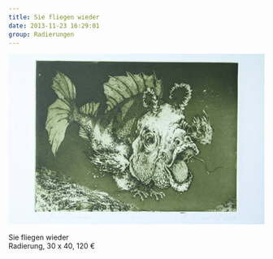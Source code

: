 ```yaml
---
title: Sie fliegen wieder
date: 2013-11-23 16:29:01
group: Radierungen
---
```

![Sie fliegen wieder](/img/radierungen/sie-fliegen-wieder.jpg)

Sie fliegen wieder<br>
Radierung, 30 x 40, 120 €
